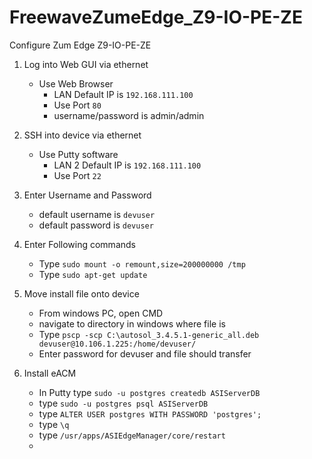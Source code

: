 # FreewaveZumeEdge_Z9-IO-PE-ZE
Configure Zum Edge Z9-IO-PE-ZE
1. Log into Web GUI via ethernet
   - Use Web Browser
     - LAN Default IP is `192.168.111.100`
     - Use Port `80`
     - username/password is admin/admin
    
1. SSH into device via ethernet
   - Use Putty software
     - LAN 2 Default IP is `192.168.111.100`
     - Use Port `22`

2. Enter Username and Password
   - default username is `devuser`
   - default password is `devuser`

3. Enter Following commands
   - Type `sudo mount -o remount,size=200000000 /tmp`
   - Type `sudo apt-get update`
     
5. Move install file onto device
   - From windows PC, open CMD
   - navigate to directory in windows where file is
   - Type `pscp -scp C:\autosol_3.4.5.1-generic_all.deb devuser@10.106.1.225:/home/devuser/`
   - Enter password for devuser and file should transfer
  
6. Install eACM
    - In Putty type `sudo -u postgres createdb ASIServerDB`
    - type `sudo -u postgres psql ASIServerDB`
    - type `ALTER USER postgres WITH PASSWORD 'postgres';`
    - type `\q`
    - type `/usr/apps/ASIEdgeManager/core/restart`
    - 
